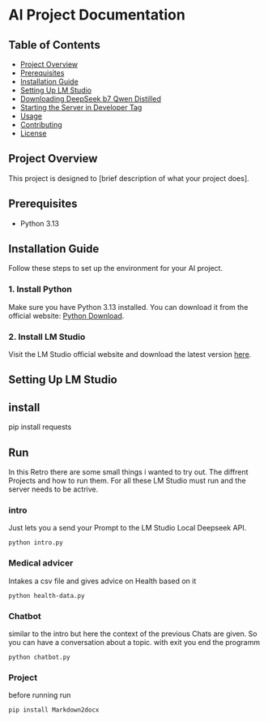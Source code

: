 # AI Project Documentation

## Table of Contents
- [Project Overview](#project-overview)
- [Prerequisites](#prerequisites)
- [Installation Guide](#installation-guide)
- [Setting Up LM Studio](#setting-up-lm-studio)
- [Downloading DeepSeek b7 Qwen Distilled](#downloading-deepseek-b7-qwen-distilled)
- [Starting the Server in Developer Tag](#starting-the-server-in-developer-tag)
- [Usage](#usage)
- [Contributing](#contributing)
- [License](#license)

## Project Overview
This project is designed to [brief description of what your project does]. 

## Prerequisites
- Python 3.13 


## Installation Guide
Follow these steps to set up the environment for your AI project.

### 1. Install Python
Make sure you have Python 3.13 installed. You can download it from the official website: [Python Download](https://www.python.org/downloads/).

### 2. Install LM Studio 
Visit the LM Studio official website and download the latest version [here](https://lmstudio.ai/download).

## Setting Up LM Studio


## install 
pip install requests

## Run

In this Retro there are some small things i wanted to try out. The diffrent Projects and how to run them. For all these LM Studio must run and the server needs to be actrive.

### intro
 Just lets you a send your Prompt to the LM Studio Local Deepseek API. 
```
python intro.py
```

### Medical advicer
 Intakes a csv file and gives advice on Health based on it
```
python health-data.py
```

### Chatbot
similar to the intro but here the context of the previous Chats are given. So you can have a conversation about a topic. with exit you end the programm
```
python chatbot.py
```

### Project
before running run
```
pip install Markdown2docx
```